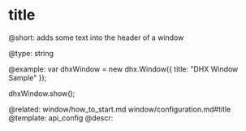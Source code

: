 title
=============

@short: 
adds some text into the header of a window




@type: string

@example: 
var dhxWindow = new dhx.Window({
    title: "DHX Window Sample"
});

dhxWindow.show();

@related: window/how_to_start.md
window/configuration.md#title
@template:	api_config
@descr: 



